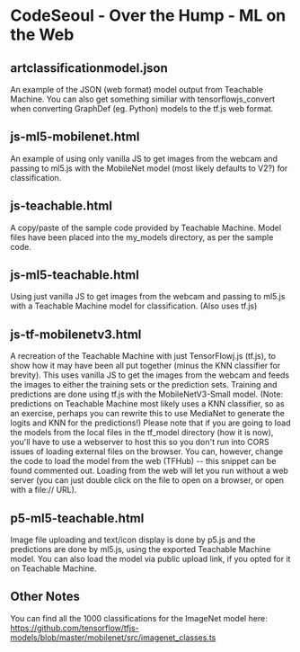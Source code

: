 # CodeSeoul - Over the Hump - ML on the Web

## artclassificationmodel.json
An example of the JSON (web format) model output from Teachable Machine. You can also get something similiar with tensorflowjs_convert when converting GraphDef (eg. Python) models to the tf.js web format.

## js-ml5-mobilenet.html
An example of using only vanilla JS to get images from the webcam and passing to ml5.js with the MobileNet model (most likely defaults to V2?) for classification.

## js-teachable.html
A copy/paste of the sample code provided by Teachable Machine. Model files have been placed into the my_models directory, as per the sample code.

## js-ml5-teachable.html
Using just vanilla JS to get images from the webcam and passing to ml5.js with a Teachable Machine model for classification. (Also uses tf.js)

## js-tf-mobilenetv3.html
A recreation of the Teachable Machine with just TensorFlowj.js (tf.js), to show how it may have been all put together (minus the KNN classifier for brevity). This uses vanilla JS to get the images from the webcam and feeds the images to either the training sets or the prediction sets. Training and predictions are done using tf.js with the MobileNetV3-Small model. (Note: predictions on Teachable Machine most likely uses a KNN classifier, so as an exercise, perhaps you can rewrite this to use MediaNet to generate the logits and KNN for the predictions!)
Please note that if you are going to load the models from the local files in the tf_model directory (how it is now), you'll have to use a webserver to host this so you don't run into CORS issues of loading external files on the browser. You can, however, change the code to load the model from the web (TFHub) -- this snippet can be found commented out. Loading from the web will let you run without a web server (you can just double click on the file to open on a browser, or open with a file:// URL).

## p5-ml5-teachable.html
Image file uploading and text/icon display is done by p5.js and the predictions are done by ml5.js, using the exported Teachable Machine model. You can also load the model via public upload link, if you opted for it on Teachable Machine.

## Other Notes
You can find all the 1000 classifications for the ImageNet model here: https://github.com/tensorflow/tfjs-models/blob/master/mobilenet/src/imagenet_classes.ts
